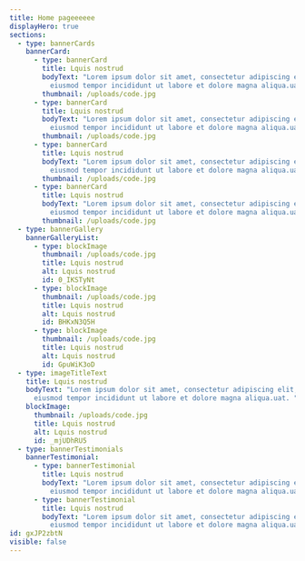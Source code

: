 ```yaml
---
title: Home pageeeeee
displayHero: true
sections:
  - type: bannerCards
    bannerCard:
      - type: bannerCard
        title: Lquis nostrud
        bodyText: "Lorem ipsum dolor sit amet, consectetur adipiscing elit, sed do
          eiusmod tempor incididunt ut labore et dolore magna aliqua.uat. "
        thumbnail: /uploads/code.jpg
      - type: bannerCard
        title: Lquis nostrud
        bodyText: "Lorem ipsum dolor sit amet, consectetur adipiscing elit, sed do
          eiusmod tempor incididunt ut labore et dolore magna aliqua.uat. "
        thumbnail: /uploads/code.jpg
      - type: bannerCard
        title: Lquis nostrud
        bodyText: "Lorem ipsum dolor sit amet, consectetur adipiscing elit, sed do
          eiusmod tempor incididunt ut labore et dolore magna aliqua.uat. "
        thumbnail: /uploads/code.jpg
      - type: bannerCard
        title: Lquis nostrud
        bodyText: "Lorem ipsum dolor sit amet, consectetur adipiscing elit, sed do
          eiusmod tempor incididunt ut labore et dolore magna aliqua.uat. "
        thumbnail: /uploads/code.jpg
  - type: bannerGallery
    bannerGalleryList:
      - type: blockImage
        thumbnail: /uploads/code.jpg
        title: Lquis nostrud
        alt: Lquis nostrud
        id: 0_IKSTyNt
      - type: blockImage
        thumbnail: /uploads/code.jpg
        title: Lquis nostrud
        alt: Lquis nostrud
        id: BHKxN3Q5H
      - type: blockImage
        thumbnail: /uploads/code.jpg
        title: Lquis nostrud
        alt: Lquis nostrud
        id: GpuWiK3oD
  - type: imageTitleText
    title: Lquis nostrud
    bodyText: "Lorem ipsum dolor sit amet, consectetur adipiscing elit, sed do
      eiusmod tempor incididunt ut labore et dolore magna aliqua.uat. "
    blockImage:
      thumbnail: /uploads/code.jpg
      title: Lquis nostrud
      alt: Lquis nostrud
      id: _mjUDhRU5
  - type: bannerTestimonials
    bannerTestimonial:
      - type: bannerTestimonial
        title: Lquis nostrud
        bodyText: "Lorem ipsum dolor sit amet, consectetur adipiscing elit, sed do
          eiusmod tempor incididunt ut labore et dolore magna aliqua.uat. "
      - type: bannerTestimonial
        title: Lquis nostrud
        bodyText: "Lorem ipsum dolor sit amet, consectetur adipiscing elit, sed do
          eiusmod tempor incididunt ut labore et dolore magna aliqua.uat. "
id: gxJP2zbtN
visible: false
---
```


